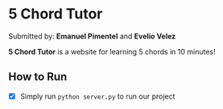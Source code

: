 # 5 Chord Tutor

Submitted by: **Emanuel Pimentel** and **Evelio Velez**

**5 Chord Tutor** is a website for learning 5 chords in 10 minutes!

## How to Run
* [x] Simply run `python server.py` to run our project
